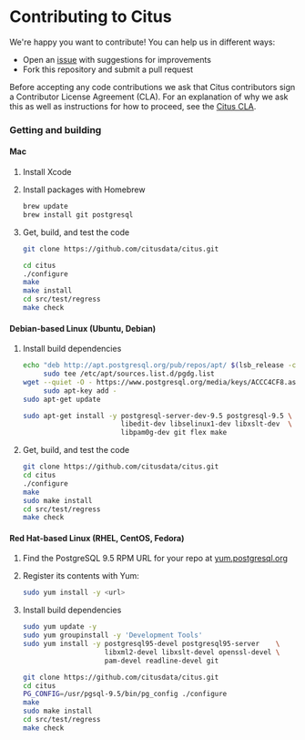 # Contributing to Citus

We're happy you want to contribute! You can help us in different ways:

* Open an [issue](https://github.com/citusdata/citus/issues) with
  suggestions for improvements
* Fork this repository and submit a pull request

Before accepting any code contributions we ask that Citus contributors
sign a Contributor License Agreement (CLA). For an explanation of
why we ask this as well as instructions for how to proceed, see the
[Citus CLA](https://cla.citusdata.com).

### Getting and building

#### Mac

1. Install Xcode
2. Install packages with Homebrew

   ```bash
   brew update
   brew install git postgresql
   ```

3. Get, build, and test the code

   ```bash
   git clone https://github.com/citusdata/citus.git

   cd citus
   ./configure
   make
   make install
   cd src/test/regress
   make check
   ```

#### Debian-based Linux (Ubuntu, Debian)

1. Install build dependencies

   ```bash
   echo "deb http://apt.postgresql.org/pub/repos/apt/ $(lsb_release -cs)-pgdg main" | \
        sudo tee /etc/apt/sources.list.d/pgdg.list
   wget --quiet -O - https://www.postgresql.org/media/keys/ACCC4CF8.asc | \
        sudo apt-key add -
   sudo apt-get update

   sudo apt-get install -y postgresql-server-dev-9.5 postgresql-9.5 \
                           libedit-dev libselinux1-dev libxslt-dev  \
                           libpam0g-dev git flex make
   ```

2. Get, build, and test the code

   ```bash
   git clone https://github.com/citusdata/citus.git
   cd citus
   ./configure
   make
   sudo make install
   cd src/test/regress
   make check
   ```

#### Red Hat-based Linux (RHEL, CentOS, Fedora)

1. Find the PostgreSQL 9.5 RPM URL for your repo at [yum.postgresql.org](http://yum.postgresql.org/repopackages.php#pg95)
2. Register its contents with Yum:

   ```bash
   sudo yum install -y <url>
   ```

3. Install build dependencies

   ```bash
   sudo yum update -y
   sudo yum groupinstall -y 'Development Tools'
   sudo yum install -y postgresql95-devel postgresql95-server    \
                       libxml2-devel libxslt-devel openssl-devel \
                       pam-devel readline-devel git

   git clone https://github.com/citusdata/citus.git
   cd citus
   PG_CONFIG=/usr/pgsql-9.5/bin/pg_config ./configure
   make
   sudo make install
   cd src/test/regress
   make check
   ```
